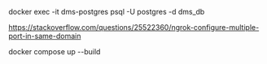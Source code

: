 
docker exec -it dms-postgres psql -U postgres -d dms_db

https://stackoverflow.com/questions/25522360/ngrok-configure-multiple-port-in-same-domain

 docker compose up --build
